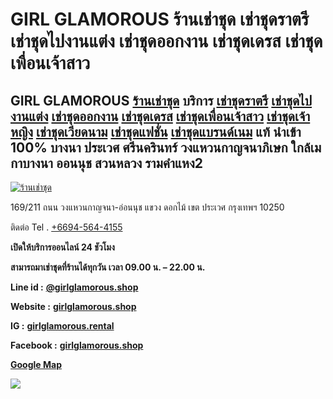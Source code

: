 # GIRL GLAMOROUS ร้านเช่าชุด เช่าชุดราตรี เช่าชุดไปงานแต่ง เช่าชุดออกงาน เช่าชุดเดรส เช่าชุดเพื่อนเจ้าสาว

## GIRL GLAMOROUS [ร้านเช่าชุด](https://girlglamorous.shop) บริการ [เช่าชุดราตรี](https://girlglamorous.shop/evening-dress-rental) [เช่าชุดไปงานแต่ง](https://girlglamorous.shop/rent-a-dress-for-a-wedding) [เช่าชุดออกงาน](https://girlglamorous.shop/rent-a-party-dress) [เช่าชุดเดรส](https://girlglamorous.shop/dress-rental) [เช่าชุดเพื่อนเจ้าสาว](https://girlglamorous.shop/rent-a-bridesmaid-is-dress) [เช่าชุดเจ้าหญิง](https://girlglamorous.shop/princess-dress-rental) [เช่าชุดเวียดนาม](https://girlglamorous.shop/rent-vietnamese-clothes-authentic-imported) [เช่าชุดแฟชั่น](https://girlglamorous.shop/fashion-clothing-rental-authentic-imported) [เช่าชุดแบรนด์เนม](https://girlglamorous.shop/rent-brand-name-clothes-authentic-imported) แท้ นำเข้า 100% บางนา ประเวศ ศรีนครินทร์ วงแหวนกาญจนาภิเษก ใกล้เมกาบางนา ออนนุช สวนหลวง รามคำแหง2

[![ร้านเช่าชุด](https://i.pinimg.com/736x/54/7f/4c/547f4ca5d5450181906bb11494205864.jpg)](https://girlglamorous.shop)

169/211 ถนน วงแหวนกาญจนา-อ่อนนุช แขวง ดอกไม้ เขต ประเวศ กรุงเทพฯ 10250

ติดต่อ Tel . [+6694-564-4155](tel:+6694-564-4155)

**เปิดให้บริการออนไลน์ 24 ชัวโมง**

**สามารถมาเช่าชุดที่ร้านได้ทุกวัน เวลา 09.00 น. – 22.00 น.**


**Line id :** **[@girlglamorous.shop](https://lin.ee/ZwQvkdj)**

**Website :** **[girlglamorous.shop](https://girlglamorous.shop)**

**IG :** **[girlglamorous.rental](https://instagram.com/girlglamorous.rental)**

**Facebook :** **[girlglamorous.shop](https://facebook.com/girlglamorous.shop)**

**[Google Map](https://maps.app.goo.gl/9ksYM71sWncqfzvJ9)**


![](https://komarev.com/ghpvc/?username=GIRLGLAMOROUS)
